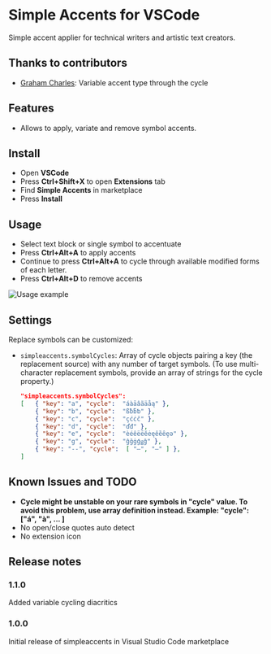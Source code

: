 # Simple Accents for VSCode

Simple accent applier for technical writers and artistic text creators.

## Thanks to contributors

* [Graham Charles](https://github.com/grahampcharles): Variable accent type through the cycle

## Features

* Allows to apply, variate and remove symbol accents.

## Install

* Open **VSCode**
* Press **Ctrl+Shift+X** to open **Extensions** tab
* Find **Simple Accents** in marketplace
* Press **Install**

## Usage

* Select text block or single symbol to accentuate
* Press **Ctrl+Alt+A** to apply accents
* Continue to press **Ctrl+Alt+A** to cycle through available modified forms of each letter.
* Press **Ctrl+Alt+D** to remove accents

![Usage example](https://user-images.githubusercontent.com/3195612/86149811-25b3ea80-bb05-11ea-86d5-4f2dabda7eef.gif)

## Settings

Replace symbols can be customized:

* `simpleaccents.symbolCycles`: Array of cycle objects pairing a key (the replacement source) with any number of target symbols. (To use multi-character replacement symbols, provide an array of strings for the cycle property.)
    ```json
    "simpleaccents.symbolCycles": 
    [   { "key": "a", "cycle":  "áàāâãäåą" },
        { "key": "b", "cycle":  "ßƀƃƅ" },
        { "key": "c", "cycle":  "çćċč" },
        { "key": "d", "cycle":  "ďđ" },
        { "key": "e", "cycle":  "èéêëēĕėęěȅȇȩə" },
        { "key": "g", "cycle":  "ĝğġģǥǧ" },
        { "key": "--", "cycle":  [ "–", "—" ] },
    ]
    ```

## Known Issues and TODO

* **Cycle might be unstable on your rare symbols in "cycle" value. To avoid this problem, use array definition instead. Example: "cycle":  ["á", "à", ... ]**
* No open/close quotes auto detect
* No extension icon

## Release notes

### 1.1.0

Added variable cycling diacritics

### 1.0.0

Initial release of simpleaccents in Visual Studio Code marketplace